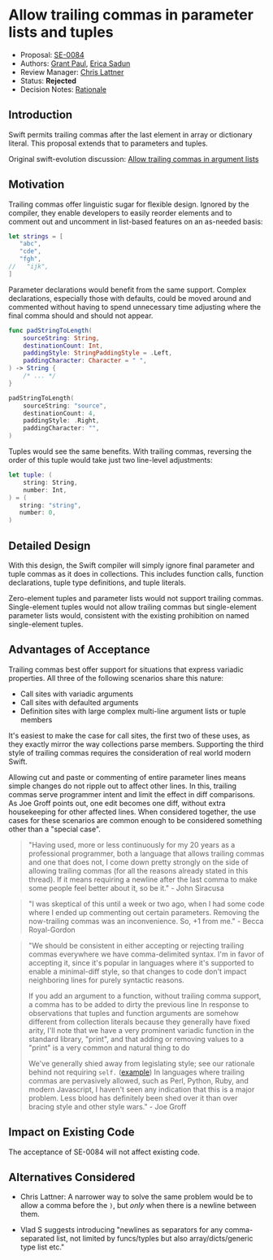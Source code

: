 # Allow trailing commas in parameter lists and tuples

* Proposal: [SE-0084](0084-trailing-commas.md)
* Authors: [Grant Paul](https://github.com/grp), [Erica Sadun](http://github.com/erica)
* Review Manager: [Chris Lattner](http://github.com/lattner)
* Status: **Rejected**
* Decision Notes: [Rationale](https://lists.swift.org/pipermail/swift-evolution-announce/2016-May/000171.html)

## Introduction

Swift permits trailing commas after the last element in array or dictionary literal. This proposal extends that to parameters and tuples.

Original swift-evolution discussion: [Allow trailing commas in argument lists](https://lists.swift.org/pipermail/swift-evolution/Week-of-Mon-20160307/012112.html)


## Motivation

Trailing commas offer linguistic sugar for flexible design. Ignored by the compiler, they enable developers to easily reorder elements and to comment out and uncomment in list-based features on an as-needed basis:

```swift
let strings = [
   "abc",
   "cde",
   "fgh",
//   "ijk",
]
```

Parameter declarations would benefit from the same support. Complex declarations, especially those with defaults, could be moved around and commented without having to spend unnecessary time adjusting where the final comma should and should not appear.

```swift
func padStringToLength(
    sourceString: String,
    destinationCount: Int,
    paddingStyle: StringPaddingStyle = .Left,
    paddingCharacter: Character = " ",
) -> String {
    /* ... */
}

padStringToLength(
    sourceString: "source",
    destinationCount: 4,
    paddingStyle: .Right,
    paddingCharacter: "",
)
```

Tuples would see the same benefits. With trailing commas, reversing the order of this tuple would take just two line-level adjustments:

```swift
let tuple: (
    string: String,
    number: Int,
) = (
   string: "string",
   number: 0,
)
```


## Detailed Design

With this design, the Swift compiler will simply ignore final parameter and tuple commas as it does in collections. This includes function calls, function declarations, tuple type definitions, and tuple literals.

Zero-element tuples and parameter lists would not support trailing commas. Single-element tuples would not allow trailing commas but single-element parameter lists would, consistent with the existing prohibition on named single-element tuples.

## Advantages of Acceptance

Trailing commas best offer support for situations that express variadic properties. All three of the following scenarios share this nature:

* Call sites with variadic arguments
* Call sites with defaulted arguments
* Definition sites with large complex multi-line argument lists or tuple members

It's easiest to make the case for call sites, the first two of these uses, as they exactly mirror the way collections parse members. Supporting the third style of trailing commas requires the consideration of real world modern Swift. 

Allowing cut and paste or commenting of entire parameter lines means simple changes do not ripple out to affect other lines. In this, trailing commas serve programmer intent and limit the effect in diff comparisons. As Joe Groff points out, one edit becomes one diff, without extra housekeeping for other affected lines. When considered together, the use cases for these scenarios are common enough to be considered something other than a "special case".

> "Having used, more or less continuously for my 20 years as a professional programmer, both a language that allows trailing commas and one that does not, I come down pretty strongly on the side of allowing trailing commas (for all the reasons already stated in this thread). If it means requiring a newline after the last comma to make some people feel better about it, so be it."  - John Siracusa

> "I was skeptical of this until a week or two ago, when I had some code where I ended up commenting out certain parameters. Removing the now-trailing commas was an inconvenience. So, +1 from me." - Becca Royal-Gordon

> "We should be consistent in either accepting or rejecting trailing commas everywhere we have comma-delimited syntax. I'm in favor of accepting it, since it's popular in languages where it's supported to enable a minimal-diff style, so that changes to code don't impact neighboring lines for purely syntactic reasons.
>
> If you add an argument to a function, without trailing comma support, a comma has to be added to dirty the previous line In response to observations that tuples and function arguments are somehow different from collection literals because they generally have fixed arity, I'll note that we have a very prominent variadic function in the standard library, "print", and that adding or removing values to a "print" is a very common and natural thing to do
>
> We've generally shied away from legislating style; see our rationale behind not requiring `self.` ([example](https://lists.swift.org/pipermail/swift-evolution/Week-of-Mon-20160104/005478.html)) In languages where trailing commas are pervasively allowed, such as Perl, Python, Ruby, and modern Javascript, I haven't seen any indication that this is a major problem. Less blood has definitely been shed over it than over bracing style and other style wars." - Joe Groff

## Impact on Existing Code

The acceptance of SE-0084 will not affect existing code.

## Alternatives Considered

* Chris Lattner: A narrower way to solve the same problem would be to allow a comma before the `)`, but *only* when there is a newline between them.

* Vlad S suggests introducing "newlines as separators for any comma-separated list, not limited by funcs/typles but also array/dicts/generic type list etc."
